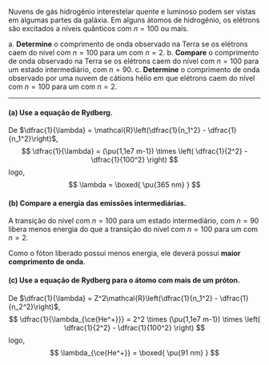 Nuvens de gás hidrogênio interestelar quente e luminoso podem ser vistas em algumas partes da galáxia. Em alguns átomos de hidrogênio, os elétrons são excitados a níveis quânticos com $n = 100$ ou mais.

a. **Determine** o comprimento de onda observado na Terra se os elétrons caem do nível com $n = 100$ para um com $n = 2$.
b. **Compare** o comprimento de onda observado na Terra se os elétrons caem do nível com $n = 100$ para um estado intermediário, com $n = 90$.
c. **Determine** o comprimento de onda observado por uma nuvem de cátions hélio em que elétrons caem do nível com $n = 100$ para um com $n = 2$.

---

#### **(a)** Use a equação de Rydberg.

De $\dfrac{1}{\lambda} = \mathcal{R}\left(\dfrac{1}{n_1^2} - \dfrac{1}{n_1^2}\right)$,
$$
    \dfrac{1}{\lambda}
        = (\pu{1,1e7 m-1}) \times \left( \dfrac{1}{2^2} - \dfrac{1}{100^2} \right)
$$
logo,
$$
    \lambda = \boxed{ \pu{365 nm} }
$$

#### **(b)** Compare a energia das emissões intermediárias.

A transição do nível com $n = 100$ para um estado intermediário, com $n = 90$ libera menos energia do que a transição do nível com $n = 100$ para um com $n = 2$.

Como o fóton liberado possui menos energia, ele deverá possui **maior comprimento de onda**.

#### **(c)** Use a equação de Rydberg para o átomo com mais de um próton.

De $\dfrac{1}{\lambda} = Z^2\mathcal{R}\left(\dfrac{1}{n_1^2} - \dfrac{1}{n_2^2}\right)$,
$$
    \dfrac{1}{\lambda_{\ce{He^+}}}
        = 2^2 \times (\pu{1,1e7 m-1}) \times \left( \dfrac{1}{2^2} - \dfrac{1}{100^2} \right)
$$
logo,
$$
    \lambda_{\ce{He^+}} = \boxed{ \pu{91 nm} }
$$